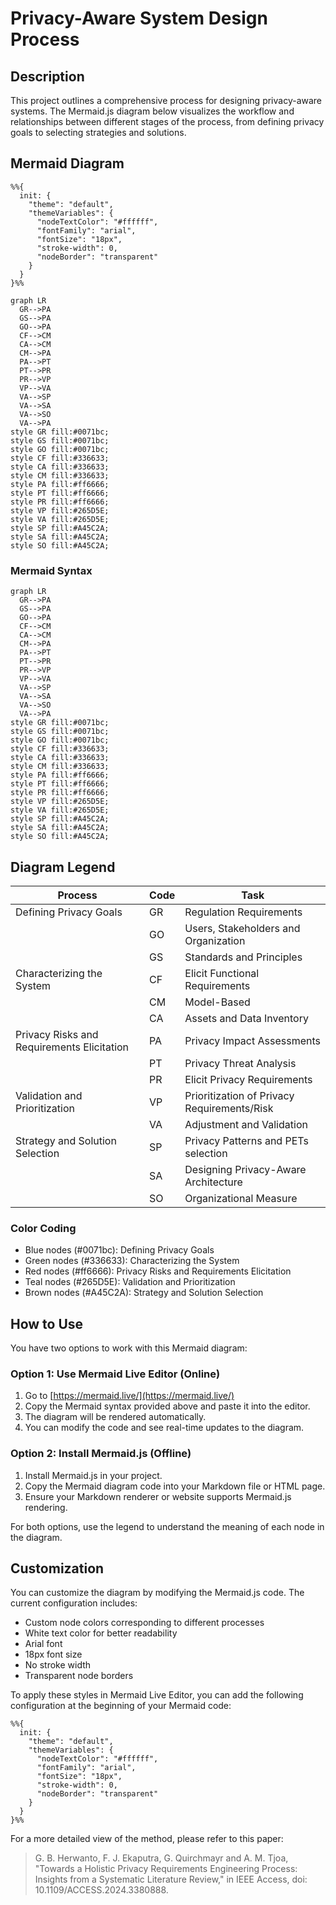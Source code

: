 # Privacy-Aware System Design Process

## Description

This project outlines a comprehensive process for designing privacy-aware systems. The Mermaid.js diagram below visualizes the workflow and relationships between different stages of the process, from defining privacy goals to selecting strategies and solutions.

## Mermaid Diagram

```mermaid
%%{
  init: {
    "theme": "default",
    "themeVariables": {
      "nodeTextColor": "#ffffff",
      "fontFamily": "arial",
      "fontSize": "18px",
      "stroke-width": 0,
      "nodeBorder": "transparent"
    }
  }
}%%

graph LR
  GR-->PA
  GS-->PA
  GO-->PA
  CF-->CM
  CA-->CM
  CM-->PA
  PA-->PT
  PT-->PR
  PR-->VP
  VP-->VA
  VA-->SP
  VA-->SA
  VA-->SO
  VA-->PA
style GR fill:#0071bc;
style GS fill:#0071bc;
style GO fill:#0071bc;
style CF fill:#336633;
style CA fill:#336633;
style CM fill:#336633;
style PA fill:#ff6666;
style PT fill:#ff6666;
style PR fill:#ff6666;
style VP fill:#265D5E;
style VA fill:#265D5E;
style SP fill:#A45C2A;
style SA fill:#A45C2A;
style SO fill:#A45C2A;
```

### Mermaid Syntax

```
graph LR
  GR-->PA
  GS-->PA
  GO-->PA
  CF-->CM
  CA-->CM
  CM-->PA
  PA-->PT
  PT-->PR
  PR-->VP
  VP-->VA
  VA-->SP
  VA-->SA
  VA-->SO
  VA-->PA
style GR fill:#0071bc;
style GS fill:#0071bc;
style GO fill:#0071bc;
style CF fill:#336633;
style CA fill:#336633;
style CM fill:#336633;
style PA fill:#ff6666;
style PT fill:#ff6666;
style PR fill:#ff6666;
style VP fill:#265D5E;
style VA fill:#265D5E;
style SP fill:#A45C2A;
style SA fill:#A45C2A;
style SO fill:#A45C2A;
```

## Diagram Legend

| Process | Code | Task |
|---------|------|------|
| Defining Privacy Goals | GR | Regulation Requirements |
| | GO | Users, Stakeholders and Organization |
| | GS | Standards and Principles |
| Characterizing the System | CF | Elicit Functional Requirements |
| | CM | Model-Based |
| | CA | Assets and Data Inventory |
| Privacy Risks and Requirements Elicitation | PA | Privacy Impact Assessments |
| | PT | Privacy Threat Analysis |
| | PR | Elicit Privacy Requirements |
| Validation and Prioritization | VP | Prioritization of Privacy Requirements/Risk |
| | VA | Adjustment and Validation |
| Strategy and Solution Selection | SP | Privacy Patterns and PETs selection |
| | SA | Designing Privacy-Aware Architecture |
| | SO | Organizational Measure |

### Color Coding

- Blue nodes (#0071bc): Defining Privacy Goals
- Green nodes (#336633): Characterizing the System
- Red nodes (#ff6666): Privacy Risks and Requirements Elicitation
- Teal nodes (#265D5E): Validation and Prioritization
- Brown nodes (#A45C2A): Strategy and Solution Selection

## How to Use

You have two options to work with this Mermaid diagram:

### Option 1: Use Mermaid Live Editor (Online)

1. Go to [https://mermaid.live/](https://mermaid.live/)
2. Copy the Mermaid syntax provided above and paste it into the editor.
3. The diagram will be rendered automatically.
4. You can modify the code and see real-time updates to the diagram.

### Option 2: Install Mermaid.js (Offline)

1. Install Mermaid.js in your project.
2. Copy the Mermaid diagram code into your Markdown file or HTML page.
3. Ensure your Markdown renderer or website supports Mermaid.js rendering.

For both options, use the legend to understand the meaning of each node in the diagram.

## Customization

You can customize the diagram by modifying the Mermaid.js code. The current configuration includes:

- Custom node colors corresponding to different processes
- White text color for better readability
- Arial font
- 18px font size
- No stroke width
- Transparent node borders

To apply these styles in Mermaid Live Editor, you can add the following configuration at the beginning of your Mermaid code:

```
%%{
  init: {
    "theme": "default",
    "themeVariables": {
      "nodeTextColor": "#ffffff",
      "fontFamily": "arial",
      "fontSize": "18px",
      "stroke-width": 0,
      "nodeBorder": "transparent"
    }
  }
}%%
```


For a more detailed view of the method, please refer to this paper:

> G. B. Herwanto, F. J. Ekaputra, G. Quirchmayr and A. M. Tjoa, "Towards a Holistic Privacy Requirements Engineering Process: Insights from a Systematic Literature Review," in IEEE Access, doi: 10.1109/ACCESS.2024.3380888.
